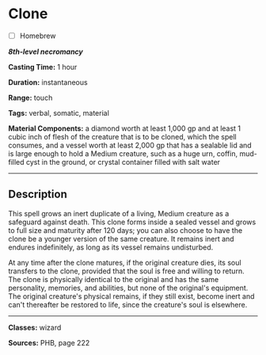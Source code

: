 # Clone

- [ ] Homebrew

***8th-level necromancy***

**Casting Time:** 1 hour

**Duration:** instantaneous

**Range:** touch

**Tags:** verbal, somatic, material

**Material Components:** a diamond worth at least 1,000 gp and at least 1 cubic inch of flesh of the creature that is to be cloned, which the spell consumes, and a vessel worth at least 2,000 gp that has a sealable lid and is large enough to hold a Medium creature, such as a huge urn, coffin, mud-filled cyst in the ground, or crystal container filled with salt water

---

## Description
This spell grows an inert duplicate of a living, Medium creature as a safeguard against death.
This clone forms inside a sealed vessel and grows to full size and maturity after 120 days; you can also choose to have the clone be a younger version of the same creature.
It remains inert and endures indefinitely, as long as its vessel remains undisturbed.

At any time after the clone matures, if the original creature dies, its soul transfers to the clone, provided that the soul is free and willing to return.
The clone is physically identical to the original and has the same personality, memories, and abilities, but none of the original's equipment.
The original creature's physical remains, if they still exist, become inert and can't thereafter be restored to life, since the creature's soul is elsewhere.

---

**Classes:** wizard

**Sources:** PHB, page 222
